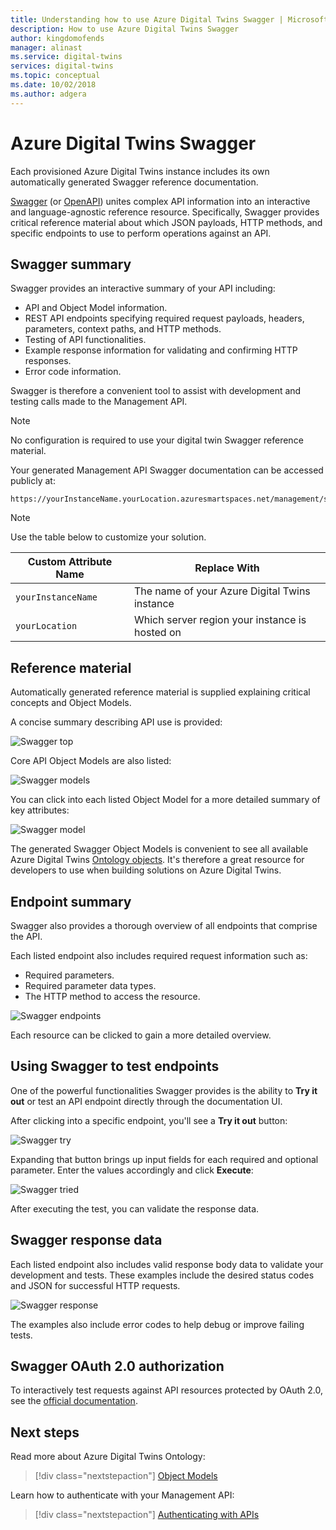 ```yaml
---
title: Understanding how to use Azure Digital Twins Swagger | Microsoft Docs
description: How to use Azure Digital Twins Swagger
author: kingdomofends
manager: alinast
ms.service: digital-twins
services: digital-twins
ms.topic: conceptual
ms.date: 10/02/2018
ms.author: adgera
---
```


# Azure Digital Twins Swagger

Each provisioned Azure Digital Twins instance includes its own automatically generated Swagger reference documentation.

[Swagger](https://swagger.io/) (or [OpenAPI](https://www.openapis.org/)) unites complex API information into an interactive and language-agnostic reference resource. Specifically, Swagger provides critical reference material about which JSON payloads, HTTP methods, and specific endpoints to use to perform operations against an API.

## Swagger summary

Swagger provides an interactive summary of your API including:

* API and Object Model information.
* REST API endpoints specifying required request payloads, headers, parameters, context paths, and HTTP methods.
* Testing of API functionalities.
* Example response information for validating and confirming HTTP responses.
* Error code information.

Swagger is therefore a convenient tool to assist with development and testing calls made to the Management API.

>[!NOTE]
> No configuration is required to use your digital twin Swagger reference material.

Your generated Management API Swagger documentation can be accessed publicly at:

```plaintext
https://yourInstanceName.yourLocation.azuresmartspaces.net/management/swagger/ui/index
```

> [!NOTE]
> Use the table below to customize your solution.

| Custom Attribute Name | Replace With |
| --- | --- |
| `yourInstanceName` | The name of your Azure Digital Twins instance |
| `yourLocation` | Which server region your instance is hosted on |

## Reference material

Automatically generated reference material is supplied explaining critical concepts and Object Models.

A concise summary describing API use is provided:

![Swagger top][1]

Core API Object Models are also listed:

![Swagger models][2]

You can click into each listed Object Model for a more detailed summary of key attributes:

![Swagger model][3]

The generated Swagger Object Models is convenient to see all available Azure Digital Twins [Ontology objects](./concepts-objectmodel-spatialgraph.md). It's therefore a great resource for developers to use when building solutions on Azure Digital Twins.

## Endpoint summary

Swagger also provides a thorough overview of all endpoints that comprise the API.

Each listed endpoint also includes required request information such as:

* Required parameters.
* Required parameter data types.
* The HTTP method to access the resource.

![Swagger endpoints][4]

Each resource can be clicked to gain a more detailed overview.

## Using Swagger to test endpoints

One of the powerful functionalities Swagger provides is the ability to **Try it out** or test an API endpoint directly through the documentation UI.

After clicking into a specific endpoint, you'll see a  **Try it out** button:

![Swagger try][5]

Expanding that button brings up input fields for each required and optional parameter. Enter the values accordingly and click **Execute**:

![Swagger tried][6]

After executing the test, you can validate the response data.

## Swagger response data

Each listed endpoint also includes valid response body data to validate your development and tests. These examples include the desired status codes and JSON for successful HTTP requests.

![Swagger response][7]

The examples also include error codes to help debug or improve failing tests.

## Swagger OAuth 2.0 authorization

To interactively test requests against API resources protected by OAuth 2.0, see the [official documentation](https://swagger.io/docs/specification/authentication/oauth2/).

## Next steps

Read more about Azure Digital Twins Ontology:

> [!div class="nextstepaction"]
> [Object Models](./concepts-objectmodel-spatialgraph.md)

Learn how to authenticate with your Management API:

> [!div class="nextstepaction"]
> [Authenticating with APIs](./security-authenticating-apis.md)

<!-- Images -->
[1]: media/how-to-use-swagger/swagger_management_top.png
[2]: media/how-to-use-swagger/swagger_management_models.png
[3]: media/how-to-use-swagger/swagger_management_model.png
[4]: media/how-to-use-swagger/swagger_management_endpoints.png
[5]: media/how-to-use-swagger/swagger_management_try.png
[6]: media/how-to-use-swagger/swagger_management_tried.png
[7]: media/how-to-use-swagger/swagger_management_response.png
